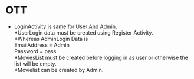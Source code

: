 # OTT

* LoginActivity is same for User And Admin.     <br/>
*UserLogin data must be created using Register Activity.    <br/>
*Whereas AdminLogin Data is     <br/>
    EmailAddress = Admin        <br/>
    Password = pass             <br/>
*MoviesList must be created before logging in as user or otherwise the list will be empty. <br/>
*Movielist can be created by Admin.      <br/>
